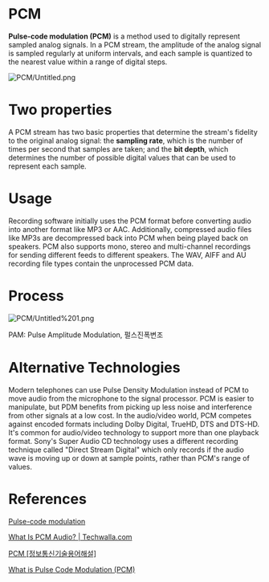 # PCM

**Pulse-code modulation (PCM)** is a method used to digitally represent sampled analog signals. In a PCM stream, the amplitude of the analog signal is sampled regularly at uniform intervals, and each sample is quantized to the nearest value within a range of digital steps.

![PCM/Untitled.png](PCM/Untitled.png)

# Two properties

A PCM stream has two basic properties that determine the stream's fidelity to the original analog signal: the **sampling rate**, which is the number of times per second that samples are taken; and the **bit depth**, which determines the number of possible digital values that can be used to represent each sample.

# Usage

Recording software initially uses the PCM format before converting audio into another format like MP3 or AAC. Additionally, compressed audio files like MP3s are decompressed back into PCM when being played back on speakers. PCM also supports mono, stereo and multi-channel recordings for sending different feeds to different speakers. The WAV, AIFF and AU recording file types contain the unprocessed PCM data.

# Process

![PCM/Untitled%201.png](PCM/Untitled%201.png)

PAM: Pulse Amplitude Modulation, 펄스진폭변조

# Alternative Technologies

Modern telephones can use Pulse Density Modulation instead of PCM to move audio from the microphone to the signal processor. PCM is easier to manipulate, but PDM benefits from picking up less noise and interference from other signals at a low cost. In the audio/video world, PCM competes against encoded formats including Dolby Digital, TrueHD, DTS and DTS-HD. It's common for audio/video technology to support more than one playback format. Sony's Super Audio CD technology uses a different recording technique called "Direct Stream Digital" which only records if the audio wave is moving up or down at sample points, rather than PCM's range of values.

# References

[Pulse-code modulation](https://en.wikipedia.org/wiki/Pulse-code_modulation)

[What Is PCM Audio? | Techwalla.com](https://www.techwalla.com/articles/what-is-pcm-audio)

[PCM [정보통신기술용어해설]](http://www.ktword.co.kr/abbr_view.php?m_temp1=582)

[What is Pulse Code Modulation (PCM)](https://www.youtube.com/watch?v=YJmUkNTBa8s)